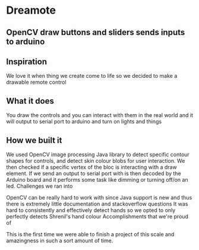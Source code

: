 Dreamote
==============

OpenCV draw buttons and sliders sends inputs to arduino 
--------------
Inspiration
--------------

We love it when thing we create come to life so we decided to make a drawable remote control

What it does
--------------

You draw the controls and you can interact with them in the real world and it will output to serial port to arduino and turn on lights and things

How we built it
--------------

We used OpenCV image processing Java library to detect specific contour shapes for controls, and detect skin colour blobs for user interaction. We then checked if a specific vertex of the bloc is interacting with a draw element. If we send an output to serial port with is then decoded by the Arduino board and it performs some task like dimming or turning off/on an led.
Challenges we ran into

OpenCV can be really hard to work with since Java support is new and thus there is extremely little documentation and stackoverflow questions It was hard to consistently and effectively detect hands so we opted to only perfectly detects Shrenil's hand colour
Accomplishments that we're proud of

This is the first time we were able to finish a project of this scale and amazingness in such a sort amount of time. 